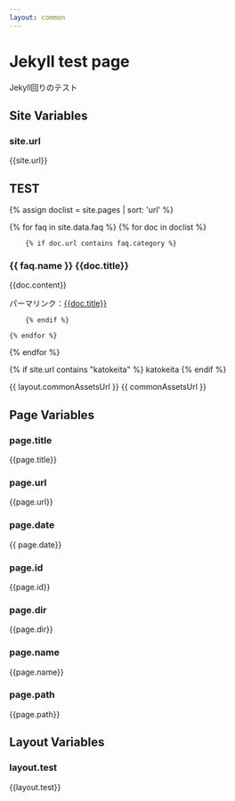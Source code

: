 ```yaml
---
layout: common
---
```


# Jekyll test page

Jekyll回りのテスト

## Site Variables

### site.url

{{site.url}}

## TEST

{% assign doclist = site.pages | sort: 'url' %}

{% for faq in site.data.faq %}
    {% for doc in doclist %}

        {% if doc.url contains faq.category %}

### {{ faq.name }} {{doc.title}}
{{doc.content}}

パーマリンク：[{{doc.title}}]({{doc.path}})

        {% endif %}

    {% endfor %}
{% endfor %}



{% if site.url contains "katokeita" %}
    katokeita
{% endif %}

{{ layout.commonAssetsUrl }}
{{ commonAssetsUrl }}

## Page Variables

### page.title

{{page.title}}

### page.url

{{page.url}}

### page.date

{{ page.date}}

### page.id

{{page.id}}

### page.dir

{{page.dir}}

### page.name

{{page.name}}

### page.path

{{page.path}}

## Layout Variables

### layout.test

{{layout.test}}
